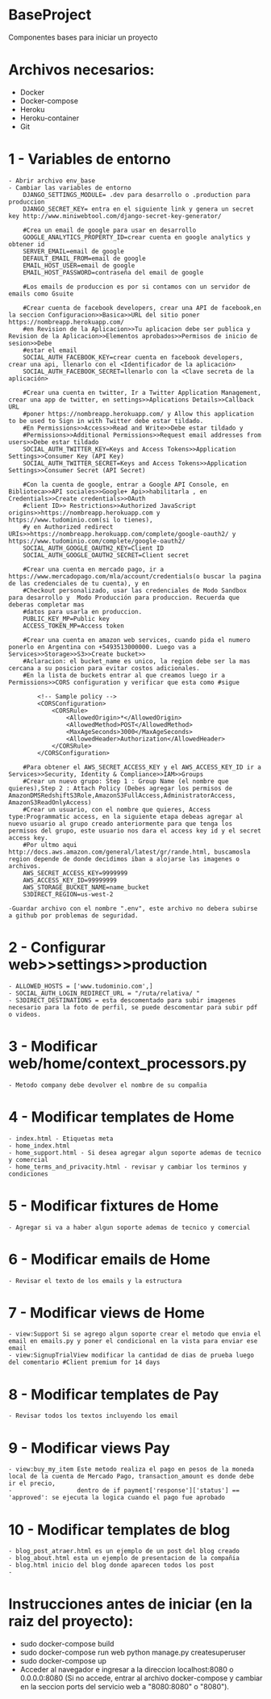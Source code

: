 # BaseProject
Componentes bases para iniciar un proyecto

# Archivos necesarios:

- Docker
- Docker-compose
- Heroku
- Heroku-container
- Git

# 1 - Variables de entorno
    - Abrir archivo env_base
    - Cambiar las variables de entorno
        DJANGO_SETTINGS_MODULE= .dev para desarrollo o .production para produccion
        DJANGO_SECRET_KEY= entra en el siguiente link y genera un secret key http://www.miniwebtool.com/django-secret-key-generator/
         
        #Crea un email de google para usar en desarrollo
        GOOGLE_ANALYTICS_PROPERTY_ID=crear cuenta en google analytics y obtener id
        SERVER_EMAIL=email de google
        DEFAULT_EMAIL_FROM=email de google
        EMAIL_HOST_USER=email de google
        EMAIL_HOST_PASSWORD=contraseña del email de google

        #Los emails de produccion es por si contamos con un servidor de emails como Gsuite

        #Crear cuenta de facebook developers, crear una API de facebook,en la seccion Configuracion>>Basica>>URL del sitio poner https://nombreapp.herokuapp.com/
        #en Revision de la Aplicacion>>Tu aplicacion debe ser publica y  Revision de la Aplicacion>>Elementos aprobados>>Permisos de inicio de sesion>>Debe 
        #estar el email         
        SOCIAL_AUTH_FACEBOOK_KEY=crear cuenta en facebook developers, crear una api, llenarlo con el <Identificador de la aplicación>
        SOCIAL_AUTH_FACEBOOK_SECRET=llenarlo con la <Clave secreta de la aplicación>
        
        #Crear una cuenta en twitter, Ir a Twitter Application Management, crear una app de twitter, en settings>>Aplications Details>>Callback URL  
        #poner https://nombreapp.herokuapp.com/ y Allow this application to be used to Sign in with Twitter debe estar tildado. 
        #En Permissions>>Access>>Read and Write>>Debe estar tildado y 
        #Permissions>>Additional Permissions>>Request email addresses from users>>Debe estar tildado
        SOCIAL_AUTH_TWITTER_KEY=Keys and Access Tokens>>Application Settings>>Consumer Key (API Key)                         
        SOCIAL_AUTH_TWITTER_SECRET=Keys and Access Tokens>>Application Settings>>Consumer Secret (API Secret)   
        
        #Con la cuenta de google, entrar a Google API Console, en Biblioteca>>API sociales>>Google+ Api>>habilitarla , en Credentials>>Create credentials>>OAuth
        #client ID>> Restrictions>>Authorized JavaScript origins>>https://nombreapp.herokuapp.com y https://www.tudominio.com(si lo tienes),
        #y en Authorized redirect URIs>>https://nombreapp.herokuapp.com/complete/google-oauth2/ y https://www.tudominio.com/complete/google-oauth2/
        SOCIAL_AUTH_GOOGLE_OAUTH2_KEY=Client ID   
        SOCIAL_AUTH_GOOGLE_OAUTH2_SECRET=Client secret 

        #Crear una cuenta en mercado pago, ir a https://www.mercadopago.com/mla/account/credentials(o buscar la pagina de las credenciales de tu cuenta), y en
        #Checkout personalizado, usar las credenciales de Modo Sandbox para desarrollo y  Modo Producción para produccion. Recuerda que deberas completar mas
        #datos para usarla en produccion.   
        PUBLIC_KEY_MP=Public key
        ACCESS_TOKEN_MP=Access token

        #Crear una cuenta en amazon web services, cuando pida el numero ponerlo en Argentina con +5493513000000. Luego vas a Services>>Storage>>S3>>Create bucket>>
        #Aclaracion: el bucket_name es unico, la region debe ser la mas cercana a su posicion para evitar costos adicionales.
        #En la lista de buckets entrar al que creamos luego ir a Permissions>>CORS configuration y verificar que esta como #sigue
        
            <!-- Sample policy -->
            <CORSConfiguration>
	            <CORSRule>
		            <AllowedOrigin>*</AllowedOrigin>
                    <AllowedMethod>POST</AllowedMethod>
                    <MaxAgeSeconds>3000</MaxAgeSeconds>
                    <AllowedHeader>Authorization</AllowedHeader>
	            </CORSRule>
            </CORSConfiguration> 
        
        #Para obtener el AWS_SECRET_ACCESS_KEY y el AWS_ACCESS_KEY_ID ir a Services>>Security, Identity & Compliance>>IAM>>Groups
    	#Crear un nuevo grupo: Step 1 : Group Name (el nombre que quieres),Step 2 : Attach Policy (Debes agregar los permisos de AmazonDMSRedshiftS3Role,AmazonS3FullAccess,AdministratorAccess, AmazonS3ReadOnlyAccess)
    	#Crear un usuario, con el nombre que quieres, Access type:Programmatic access, en la siguiente etapa debeas agregar al nuevo usuario al grupo creado anteriormente para que tenga los permisos del grupo, este usuario nos dara el access key id y el secret access key.
    	#Por ultmo aqui http://docs.aws.amazon.com/general/latest/gr/rande.html, buscamosla region depende de donde decidimos iban a alojarse las imagenes o archivos.           
        AWS_SECRET_ACCESS_KEY=9999999
        AWS_ACCESS_KEY_ID=99999999
        AWS_STORAGE_BUCKET_NAME=name_bucket
        S3DIRECT_REGION=us-west-2
                
    -Guardar archivo con el nombre ".env", este archivo no debera subirse a github por problemas de seguridad.

# 2 - Configurar web>>settings>>production
    - ALLOWED_HOSTS = ['www.tudominio.com',]
    - SOCIAL_AUTH_LOGIN_REDIRECT_URL = "/ruta/relativa/ "
    - S3DIRECT_DESTINATIONS = esta descomentado para subir imagenes necesario para la foto de perfil, se puede descomentar para subir pdf o videos.

# 3 - Modificar web/home/context_processors.py
    - Metodo company debe devolver el nombre de su compañia
    
# 4 - Modificar templates de Home
    - index.html - Etiquetas meta
    - home_index.html
    - home_support.html - Si desea agregar algun soporte ademas de tecnico y comercial
    - home_terms_and_privacity.html - revisar y cambiar los terminos y condiciones

# 5 - Modificar fixtures de Home
    - Agregar si va a haber algun soporte ademas de tecnico y comercial

# 6 - Modificar emails de Home
    - Revisar el texto de los emails y la estructura 

# 7 - Modificar views de Home
    - view:Support Si se agrego algun soporte crear el metodo que envia el email en emails.py y poner el condicional en la vista para enviar ese email 
    - view:SignupTrialView modificar la cantidad de dias de prueba luego del comentario #Client premium for 14 days

# 8 - Modificar templates de Pay
    - Revisar todos los textos incluyendo los email

# 9 - Modificar views Pay
    - view:buy_my_item Este metodo realiza el pago en pesos de la moneda local de la cuenta de Mercado Pago, transaction_amount es donde debe ir el precio, 
    -                  dentro de if payment['response']['status'] == 'approved': se ejecuta la logica cuando el pago fue aprobado

# 10 - Modificar templates de blog
    - blog_post_atraer.html es un ejemplo de un post del blog creado
    - blog_about.html esta un ejemplo de presentacion de la compañia
    - blog.html inicio del blog donde aparecen todos los post
    -
           
     
# Instrucciones antes de iniciar (en la raiz del proyecto):

- sudo docker-compose build
- sudo docker-compose run web python manage.py createsuperuser
- sudo docker-compose up
- Acceder al navegador e ingresar a la direccion localhost:8080 o 0.0.0.0:8080 
  (Si no accede, entrar al archivo docker-compose y cambiar en la seccion ports del servicio
 web a "8080:8080" o "8080"). 

